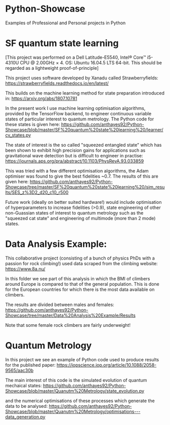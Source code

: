 # Python-Showcase
Examples of Professional and Personal projects in Python 


# SF quantum state learning
[This project was performed on a Dell Latitude-E5540, Intel® Core™ i5-4310U CPU @ 2.00GHz × 4. OS: Ubuntu 16.04.5 LTS 64-bit.
This should be regarded as a lightweight proof-of-principle]

This project uses software developed by Xanadu called Strawberryfields:
https://strawberryfields.readthedocs.io/en/latest/

This builds on the machine learning method for state preparation introduced in: 
https://arxiv.org/abs/1807.10781

In the present work I use machine learning optimisation algorithms, provided by the TensorFlow backend, to engineer continuous variable states of particular interest to quantum metrology. The Python code for these states is given here:
https://github.com/anthayes92/Python-Showcase/blob/master/SF%20quantum%20state%20learning%20/learner/cv_states.py

The state of interest is the so called "squeezed entangled state" which has been shown to exhibit high precision gains for applications such as gravitational wave detection but is difficult to engineer in practise:
https://journals.aps.org/pra/abstract/10.1103/PhysRevA.93.033859

This was tried with a few different optimisation algorithms, the Adam optimiser was found to give the best fidelities ~0.7. The results of this are given here:
https://github.com/anthayes92/Python-Showcase/tree/master/SF%20quantum%20state%20learning%20/sim_results/SES_z%3D2_d20_c10_r500

Future work (ideally on better suited hardware!) would include optimisation of hyperparameters to increase fidelities (>0.9), state engineering of other non-Guassian states of interest to quantum metrology such as the "squeezed cat state" and engineering of multimode (more than 2 mode) states.

# Data Analysis Example:
This collaborative project (consisting of a bunch of physics PhDs with a passion for rock climbing!) used data scraped from the climbing website:
https://www.8a.nu/

In this folder we see part of this analysis in which the BMI of climbers around Europe is compared to that of the general population. This is done for the European countries for which there is the most data available on climbers. 

The results are divided between males and females: 
https://github.com/anthayes92/Python-Showcase/tree/master/Data%20Analysis%20Example/Results

Note that some female rock climbers are fairly underweight!
# Quantum Metrology
In this project we see an example of Python code used to produce results for the published paper:
https://iopscience.iop.org/article/10.1088/2058-9565/aac30b

The main interest of this code is the simulated evolution of quantum mechaical states: 
https://github.com/anthayes92/Python-Showcase/blob/master/Quanutm%20Metrology/state_evolution.py

and the numerical optimisations of these processes which generate the data to be analysed:
https://github.com/anthayes92/Python-Showcase/blob/master/Quanutm%20Metrology/optimisations---data_generation.py






